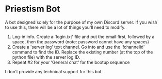 # Priestism Bot

A bot designed solely for the purpose of my own Discord server. If you wish to use this, there will be a lot of things you'll need to modify.

 1. Log-in info. Create a 'login.txt' file and put the email first, followed by a space, then the password (note: password cannot have any spaces)
 2. Create a 'server log' text channel. Go into and use the '!channelid' command to find the ID. Replace the existing number (at the top of the python file) with the server log ID.
 3. Repeat #2 for your 'General chat' for the bootup sequence

I don't provide any technical support for this bot.
